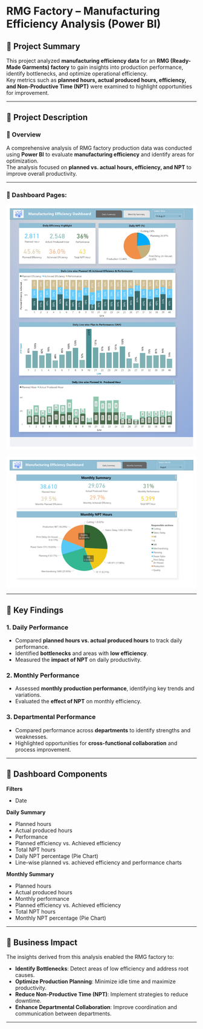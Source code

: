 # RMG Factory – Manufacturing Efficiency Analysis (Power BI)

## 📌 Project Summary
This project analyzed **manufacturing efficiency data** for an **RMG (Ready-Made Garments) factory** to gain insights into production performance, identify bottlenecks, and optimize operational efficiency.  
Key metrics such as **planned hours, actual produced hours, efficiency, and Non-Productive Time (NPT)** were examined to highlight opportunities for improvement.

---

## 📖 Project Description

### 🔹 Overview
A comprehensive analysis of RMG factory production data was conducted using **Power BI** to evaluate **manufacturing efficiency** and identify areas for optimization.  
The analysis focused on **planned vs. actual hours, efficiency, and NPT** to improve overall productivity.

---
### 🔹 Dashboard Pages:

**![Project Image](images/1.jpg)**

**![Project Image](images/2.jpg)**

---

## 🔹 Key Findings

### 1. Daily Performance
- Compared **planned hours vs. actual produced hours** to track daily performance.  
- Identified **bottlenecks** and areas with **low efficiency**.  
- Measured the **impact of NPT** on daily productivity.  

### 2. Monthly Performance
- Assessed **monthly production performance**, identifying key trends and variations.  
- Evaluated the **effect of NPT** on monthly efficiency.  

### 3. Departmental Performance
- Compared performance across **departments** to identify strengths and weaknesses.  
- Highlighted opportunities for **cross-functional collaboration** and process improvement.  

---

## 🔹 Dashboard Components

**Filters**
- Date  

**Daily Summary**
- Planned hours  
- Actual produced hours  
- Performance  
- Planned efficiency vs. Achieved efficiency  
- Total NPT hours  
- Daily NPT percentage (Pie Chart)  
- Line-wise planned vs. achieved efficiency and performance charts  

**Monthly Summary**
- Planned hours  
- Actual produced hours  
- Monthly performance  
- Planned efficiency vs. Achieved efficiency  
- Total NPT hours  
- Monthly NPT percentage (Pie Chart)  

---

## 🔹 Business Impact

The insights derived from this analysis enabled the RMG factory to:

- **Identify Bottlenecks**: Detect areas of low efficiency and address root causes.  
- **Optimize Production Planning**: Minimize idle time and maximize productivity.  
- **Reduce Non-Productive Time (NPT)**: Implement strategies to reduce downtime.  
- **Enhance Departmental Collaboration**: Improve coordination and communication between departments.  

---

